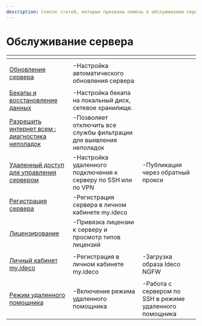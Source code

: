 ```yaml
---
description: Список статей, которые призваны помочь в обслуживании сервера Ideco NGFW.
---
```

# Обслуживание сервера

<table data-view="cards"><thead><tr><th></th><th></th><th></th></tr></thead><tbody><tr><td><p></p><p></p><p><a href="../../settings/server-management/server-update.md">Обновление сервера</a></p></td><td>-Настройка автоматического обновления сервера</td></tr><tr><td><a href="../../settings/server-management/backup.md">Бекапы и восстановление данных</a></td><td>-Настройка бекапа на локальный диск, сетевое хранилище.</td></tr><tr><td><a href="allow-internet-all.md">Разрешить интернет всем : диагностика неполадок</a></td><td>-Позволяет отключить все службы фильтрации для выявления неполадок</td></tr><tr><td><p></p><p><a href="remote-access-for-server-management.md">Удаленный доступ для управления сервером</a></p></td><td>-Настройка удаленного подключения к серверу по SSH или по VPN</td><td>-Публикация через обратный прокси</td></tr><tr><td><a href="server-registration.md">Регистрация сервера</a></td><td>-Регистрация сервера в личном кабинете my.ideco</td></tr><tr><td><a href="../../general/license.md">Лицензирование</a></td><td>-Привязка лицензии к серверу и просмотр типов лицензий</td></tr><tr><td><p></p><p><a href="../../installation/initial-action-my-ideco.md">Личный кабинет my.ideco</a></p></td><td>-Регистрация в личном кабинете my.ideco</td><td>-Загрузка образа Ideco NGFW</td></tr><tr><td><p></p><p><a href="../../service/remote-assistant.md">Режим удаленного помощника</a></p></td><td>-Включение режима удаленного помощника</td><td>-Работа с сервером по SSH в режиме удаленного помощника</td></tr></tbody></table>

